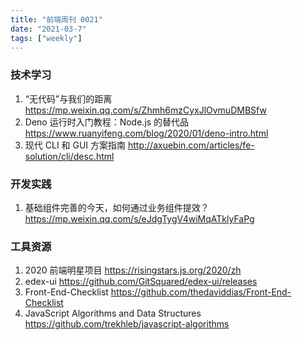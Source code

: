 ```yaml
---
title: "前端周刊 0021"
date: "2021-03-7"
tags: ["weekly"]
---
```


### 技术学习
1. “无代码”与我们的距离 https://mp.weixin.qq.com/s/Zhmh6mzCyxJlOvmuDMBSfw
2. Deno 运行时入门教程：Node.js 的替代品 https://www.ruanyifeng.com/blog/2020/01/deno-intro.html
3. 现代 CLI 和 GUI 方案指南  http://axuebin.com/articles/fe-solution/cli/desc.html
### 开发实践
1. 基础组件完善的今天，如何通过业务组件提效？ https://mp.weixin.qq.com/s/eJdgTygV4wiMqATklyFaPg

### 工具资源
1. 2020 前端明星项目 https://risingstars.js.org/2020/zh 
2. edex-ui https://github.com/GitSquared/edex-ui/releases
3. Front-End-Checklist https://github.com/thedaviddias/Front-End-Checklist
4. JavaScript Algorithms and Data Structures https://github.com/trekhleb/javascript-algorithms